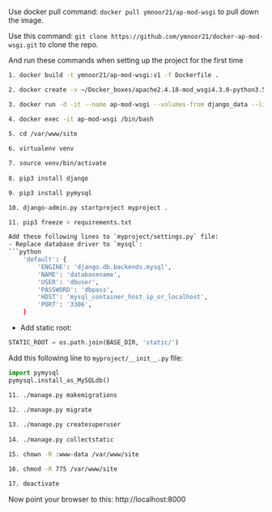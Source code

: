 Use docker pull command: `docker pull ymnoor21/ap-mod-wsgi` to pull down the image.

Use this command: `git clone https://github.com/ymnoor21/docker-ap-mod-wsgi.git` to clone the repo.

And run these commands when setting up the project for the first time

```bash
1. docker build -t ymnoor21/ap-mod-wsgi:v1 -f Dockerfile .

2. docker create -v ~/Docker_boxes/apache2.4.18-mod_wsgi4.3.0-python3.5.2/site:/var/www/site --name django_data ubuntu:16.04 /bin/true

3. docker run -d -it --name ap-mod-wsgi --volumes-from django_data --link mysql_container:mysql -p 8000:80 ymnoor21/ap-mod-wsgi:v1 /bin/bash

4. docker exec -it ap-mod-wsgi /bin/bash

5. cd /var/www/site
	
6. virtualenv venv

7. source venv/bin/activate
	
8. pip3 install django

9. pip3 install pymysql

10. django-admin.py startproject myproject .

11. pip3 freeze > requirements.txt

Add these following lines to `myproject/settings.py` file:
- Replace database driver to `mysql`:
```python
	'default': {
        'ENGINE': 'django.db.backends.mysql',
        'NAME': 'databasename',
        'USER': 'dbuser',
        'PASSWORD': 'dbpass',
        'HOST': 'mysql_container_host_ip_or_localhost',
        'PORT': '3306',
    }
```
- Add static root:
```python
STATIC_ROOT = os.path.join(BASE_DIR, 'static/')
```

Add this following line to `myproject/__init__.py` file:
```python
import pymysql
pymysql.install_as_MySQLdb()
```
```bash
11. ./manage.py makemigrations

12. ./manage.py migrate
	
13. ./manage.py createsuperuser
	
14. ./manage.py collectstatic

15. chown -R :www-data /var/www/site

16. chmod -R 775 /var/www/site

17. deactivate
```
Now point your browser to this: http://localhost:8000
